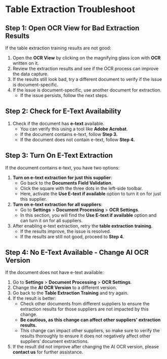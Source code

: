 # Table Extraction Troubleshoot

## **Step 1: Open OCR View for Bad Extraction Results**

If the table extraction training results are not good:

1. Open the **OCR View** by clicking on the magnifying glass icon with **OCR** written on it.
2. Review the extraction results and see if the OCR process can improve the data capture.
3. If the results still look bad, try a different document to verify if the issue is document-specific.
4. If the issue is document-specific, use another document for extraction.
   * If the issue persists, follow the next steps.

## **Step 2: Check for E-Text Availability**

1. Check if the document has **e-text** available.
   * You can verify this using a tool like **Adobe Acrobat**.
   * If the document contains e-text, follow **Step 3.**
   * If the document does not contain e-text, follow **Step 4.**

## **Step 3: Turn On E-Text Extraction**

If the document contains e-text, you have two options:

1. **Turn on e-text extraction for just this supplier**:
   * Go back to the **Documents Field Validation**.
   * Click the square with the three dots in the left-side toolbar.
   * Here, activate the **Use E-text if available** option to turn it on for just this supplier.
2. **Turn on e-text extraction for all suppliers**:
   * Go to **Settings** > **Document Processing** > **OCR Settings**.
   * In this section, you will find the **Use E-text if available** option and can turn it on for all suppliers.
3. After enabling e-text extraction, retry the **table extraction training**.
   * If the results improve, the issue is resolved.
   * If the results are still not good, proceed to **Step 4**.

## **Step 4: No E-Text Available - Change AI OCR Version**

If the document does not have e-text available:

1. Go to **Settings** > **Document Processing** > **OCR Settings**.
2. Change the **AI OCR Version** to a different version.
3. Go back to the **Table Extraction Training** and try again.
4. If the result is better:
   * Check other documents from different suppliers to ensure the extraction results for those suppliers are not impacted by this change.
   * **Be cautious, as this change can affect other suppliers' extraction results.**
   * This change can impact other suppliers, so make sure to verify the results thoroughly to ensure it does not negatively affect other suppliers’ document extractions.
5. If the result did not improve after changing the AI OCR version, please **contact us** for further assistance.

